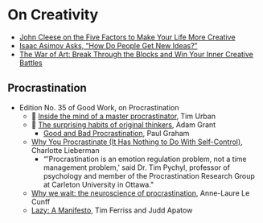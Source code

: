 # On Creativity

- [John Cleese on the Five Factors to Make Your Life More Creative](https://www.brainpickings.org/2012/04/12/john-cleese-on-creativity-1991/)
- [Isaac Asimov Asks, “How Do People Get New Ideas?”](https://www.technologyreview.com/s/531911/isaac-asimov-asks-how-do-people-get-new-ideas/)
- [The War of Art: Break Through the Blocks and Win Your Inner Creative Battles](https://www.amazon.com/War-Art-Through-Creative-Battles/dp/1936891026/)

## Procrastination
- Edition No. 35 of Good Work, on Procrastination
  - 🎥 [Inside the mind of a master procrastinator](https://www.ted.com/talks/tim_urban_inside_the_mind_of_a_master_procrastinator), Tim Urban
  - 🎥 [The surprising habits of original thinkers](https://www.youtube.com/watch?v=fxbCHn6gE3U), Adam Grant
    - [Good and Bad Procrastination](http://www.paulgraham.com/procrastination.html), Paul Graham
  - [Why You Procrastinate (It Has Nothing to Do With Self-Control)](https://www.nytimes.com/2019/03/25/smarter-living/why-you-procrastinate-it-has-nothing-to-do-with-self-control.html), Charlotte Lieberman
    - “'Procrastination is an emotion regulation problem, not a time management problem,' said Dr. Tim Pychyl, professor of psychology and member of the Procrastination Research Group at Carleton University in Ottawa."
  - [Why we wait: the neuroscience of procrastination](https://nesslabs.com/neuroscience-of-procrastination), Anne-Laure Le Cunff
  - [Lazy: A Manifesto](https://tim.blog/2015/04/03/lazy-a-manifesto/), Tim Ferriss and Judd Apatow
  
